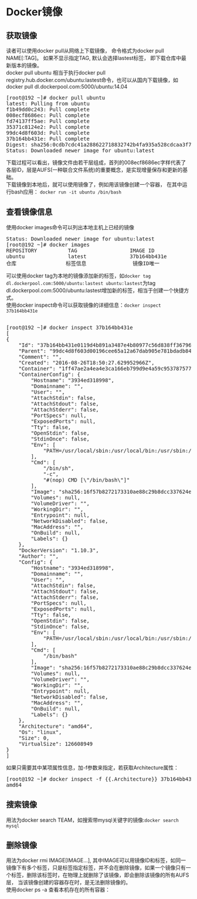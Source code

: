 # Docker镜像 #
## 获取镜像 ##
读者可以使用docker pull从网络上下载镜像， 命令格式为docker pull NAME[:TAG]。 如果不显示指定TAG, 默认会选择lastest标签， 即下载仓库中最新版本的镜像。  
docker pull ubuntu 相当于执行docker pull registry.hub.docker.com/ubuntu:lastest命令，也可以从国内下载镜像，如docker pull dl.dockerpool.com:5000/ubuntu:14.04  
<pre>
[root@192 ~]# docker pull ubuntu
latest: Pulling from ubuntu
f1b49dd0c243: Pull complete 
008ecf8686ec: Pull complete 
fd74137ff5ae: Pull complete 
35371c8124e2: Pull complete 
99dc4d8f603d: Pull complete 
37b164bb431e: Pull complete 
Digest: sha256:0cdb7cdc41a288622718832742b4fa935a528cdcaa3f71d7574c2f89ff0d516e
Status: Downloaded newer image for ubuntu:latest 
</pre>
下载过程可以看出，镜像文件由若干层组成，首列的008ecf8686ec字样代表了各层ID，层是AUFS(一种联合文件系统)的重要概念，是实现增量保存和更新的基础。  
下载镜像到本地后，就可以使用镜像了，例如用该镜像创建一个容器， 在其中运行bash应用：
`docker run -it ubuntu /bin/bash`
## 查看镜像信息 ##
使用docker images命令可以列出本地主机上已经的镜像 
<pre>
Status: Downloaded newer image for ubuntu:latest
[root@192 ~]# docker images
REPOSITORY          TAG                 IMAGE ID            CREATED             VIRTUAL SIZE
ubuntu              latest              37b164bb431e        3 weeks ago         126.6 MB
仓库                标签信息               镜像ID唯一           创建时间             大小
</pre>
可以使用docker tag为本地的镜像添加新的标签，如`docker tag dl.dockerpool.com:5000/ubuntu:lastest ubuntu:lastest`为tag dl.dockerpool.com:5000/ubuntu:lastest增加新的标签，相当于创建一个快捷方式。  
使用docker inspect命令可以获取镜像的详细信息：`docker inspect 37b164bb431e`
<pre> 
[root@192 ~]# docker inspect 37b164bb431e
[
{
    "Id": "37b164bb431e0119d4b891a3487e4b80977c56d838ff367966d31fc392c3a76d",
    "Parent": "99dc4d8f603d00196cee65a12a67dab905e781bdadb841d5a13fc08e44039041",
    "Comment": "",
    "Created": "2016-08-26T18:50:27.629952966Z",
    "Container": "1ff47ae2a4ea4e3ca166eb799d9e4a59c953787577dc2e892b19b544ad290727",
    "ContainerConfig": {
        "Hostname": "3934ed318998",
        "Domainname": "",
        "User": "",
        "AttachStdin": false,
        "AttachStdout": false,
        "AttachStderr": false,
        "PortSpecs": null,
        "ExposedPorts": null,
        "Tty": false,
        "OpenStdin": false,
        "StdinOnce": false,
        "Env": [
            "PATH=/usr/local/sbin:/usr/local/bin:/usr/sbin:/usr/bin:/sbin:/bin"
        ],
        "Cmd": [
            "/bin/sh",
            "-c",
            "#(nop) CMD [\"/bin/bash\"]"
        ],
        "Image": "sha256:16f57b8272173310ae88c29b8dcc337624e1d00054d0279309eccb6d40793766",
        "Volumes": null,
        "VolumeDriver": "",
        "WorkingDir": "",
        "Entrypoint": null,
        "NetworkDisabled": false,
        "MacAddress": "",
        "OnBuild": null,
        "Labels": {}
    },
    "DockerVersion": "1.10.3",
    "Author": "",
    "Config": {
        "Hostname": "3934ed318998",
        "Domainname": "",
        "User": "",
        "AttachStdin": false,
        "AttachStdout": false,
        "AttachStderr": false,
        "PortSpecs": null,
        "ExposedPorts": null,
        "Tty": false,
        "OpenStdin": false,
        "StdinOnce": false,
        "Env": [
            "PATH=/usr/local/sbin:/usr/local/bin:/usr/sbin:/usr/bin:/sbin:/bin"
        ],
        "Cmd": [
            "/bin/bash"
        ],
        "Image": "sha256:16f57b8272173310ae88c29b8dcc337624e1d00054d0279309eccb6d40793766",
        "Volumes": null,
        "VolumeDriver": "",
        "WorkingDir": "",
        "Entrypoint": null,
        "NetworkDisabled": false,
        "MacAddress": "",
        "OnBuild": null,
        "Labels": {}
    },
    "Architecture": "amd64",
    "Os": "linux",
    "Size": 0,
    "VirtualSize": 126608949
}
]
</pre>
如果只需要其中某项属性信息，加-f参数来指定，若获取Architecture属性：
<pre>
[root@192 ~]# docker inspect -f {{.Architecture}} 37b164bb431e	
amd64
</pre>
## 搜索镜像 ##
用法为docker search TEAM，如搜索带mysql关键字的镜像:`docker search mysql`
## 删除镜像 ##
用法为docker rmi IMAGE[IMAGE...], 其中IMAGE可以用镜像ID和标签，如同一镜像下有多个标签，只是标签指定标签，并不会在删除镜像，如果一个镜像只有一个标签，删除该标签时，在物理上就删除了该镜像，即会删除该镜像的所有AUFS层， 当该镜像创建的容器存在时，是无法删除镜像的。  
使用docker ps -a 查看本机存在的所有容器：
